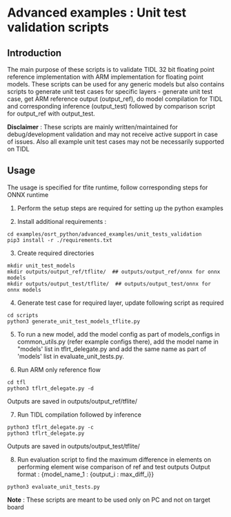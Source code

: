 # Advanced examples : Unit test validation scripts

## Introduction 

The main purpose of these scripts is to validate TIDL 32 bit floating point reference implementation with ARM implementation for floating point models.
These scripts can be used for any generic models but also contains scripts to generate unit test cases for specific layers - generate unit test case, get ARM reference output (output_ref), do model compilation for TIDL and corresponding inference (output_test) followed by comparison script for output_ref with output_test.

**Disclaimer** : These scripts are mainly written/maintained for debug/development validation and may not receive active support in case of issues. Also all example unit test cases may not be necessarily supported on TIDL

## Usage

The usage is specified for tfite runtime, follow corresponding steps for ONNX runtime

1. Perform the setup steps are required for setting up the python examples

2. Install additional requirements :
```
cd examples/osrt_python/advanced_examples/unit_tests_validation
pip3 install -r ./requirements.txt
```

3. Create required directories
```
mkdir unit_test_models
mkdir outputs/output_ref/tflite/  ## outputs/output_ref/onnx for onnx models
mkdir outputs/output_test/tflite/  ## outputs/output_test/onnx for onnx models
```

4. Generate test case for required layer, update following script as required
```
cd scripts
python3 generate_unit_test_models_tflite.py
```

5. To run a new model, add the model config as part of models_configs in common_utils.py (refer example configs there), add the model name in "models' list in tflrt_delegate.py and add the same name as part of 'models' list in evaluate_unit_tests.py.

6. Run ARM only reference flow
```
cd tfl
python3 tflrt_delegate.py -d
```
Outputs are saved in outputs/output_ref/tflite/

7. Run TIDL compilation followed by inference
```
python3 tflrt_delegate.py -c
python3 tflrt_delegate.py
```
Outputs are saved in outputs/output_test/tflite/

8. Run evaluation script to find the maximum difference in elements on performing element wise comparison of ref and test outputs
Output format : {model_name_1 : {output_i : max_diff_i}}
```
python3 evaluate_unit_tests.py
```

**Note** : These scripts are meant to be used only on PC and not on target board